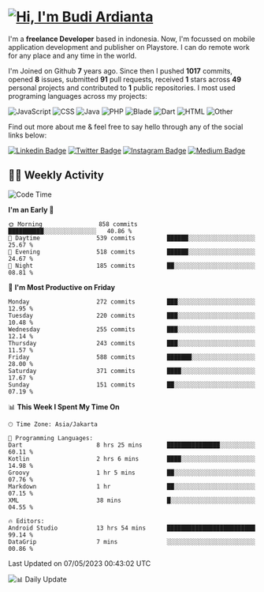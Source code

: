 # [![Hi, I'm Budi Ardianta](https://readme-typing-svg.herokuapp.com?size=24&vCenter=true&lines=%F0%9F%91%8B+Hi%2C+I'm+Budi+Ardianta+;%F0%9F%92%BB+Android+And+Web+Developer+)](https://git.io/typing-svg)

I'm a **freelance Developer** based in indonesia. Now, I'm focussed on mobile application development and publisher on Playstore. I can do remote work for any place and any time in the world.

I'm Joined on Github **7** years ago. Since then I pushed **1017** commits, opened **8** issues, submitted **91** pull requests, received **1** stars across **49** personal projects and contributed to **1** public repositories.
I most used programing languages across my projects:

![JavaScript](https://img.shields.io/badge/-JavaScript-%23f1e05a?style=flat&logo=JavaScript&logoColor=white)
![CSS](https://img.shields.io/badge/-CSS-%23563d7c?style=flat&logo=CSS&logoColor=white)
![Java](https://img.shields.io/badge/-Java-%23b07219?style=flat&logo=Java&logoColor=white)
![PHP](https://img.shields.io/badge/-PHP-%234F5D95?style=flat&logo=PHP&logoColor=white)
![Blade](https://img.shields.io/badge/-Blade-%23f7523f?style=flat&logo=Blade&logoColor=white)
![Dart](https://img.shields.io/badge/-Dart-%2300B4AB?style=flat&logo=Dart&logoColor=white)
![HTML](https://img.shields.io/badge/-HTML-%23e34c26?style=flat&logo=HTML&logoColor=white)
![Other](https://img.shields.io/badge/-Other-%23ededed?style=flat&logo=Other&logoColor=white)

Find out more about me & feel free to say hello through any of the social links below:

[![Linkedin Badge](https://img.shields.io/badge/-budiardianata-blue?style=flat&logo=Linkedin&logoColor=white&link=https://www.linkedin.com/in/budiardianata/)](https://www.linkedin.com/in/budiardianata/)
[![Twitter Badge](https://img.shields.io/badge/-budiardianata-%231DA1F2.svg?style=flat&logo=twitter&logoColor=white&link=https://www.twitter.com/budiardianata)](https://www.linkedin.com/in/budiardianata/)
[![Instagram Badge](https://img.shields.io/badge/-budiardianata-purple?style=flat&logo=instagram&logoColor=white&link=https://instagram.com/budiardianata/)](https://instagram.com/budiardianata)
[![Medium Badge](https://img.shields.io/badge/-@budiardianata-%2312100E.svg?style=flat&logo=Medium&logoColor=white&link=https://medium.com/@budiardianata/)](https://medium.com/@budiardianata)

## 👨‍💻 Weekly Activity
<!--START_SECTION:waka-->
![Code Time](http://img.shields.io/badge/Code%20Time-1%2C683%20hrs%2013%20mins-blue)

**I'm an Early 🐤** 

```text
🌞 Morning                858 commits         ██████████░░░░░░░░░░░░░░░   40.86 % 
🌆 Daytime                539 commits         ██████░░░░░░░░░░░░░░░░░░░   25.67 % 
🌃 Evening                518 commits         ██████░░░░░░░░░░░░░░░░░░░   24.67 % 
🌙 Night                  185 commits         ██░░░░░░░░░░░░░░░░░░░░░░░   08.81 % 
```
📅 **I'm Most Productive on Friday** 

```text
Monday                   272 commits         ███░░░░░░░░░░░░░░░░░░░░░░   12.95 % 
Tuesday                  220 commits         ███░░░░░░░░░░░░░░░░░░░░░░   10.48 % 
Wednesday                255 commits         ███░░░░░░░░░░░░░░░░░░░░░░   12.14 % 
Thursday                 243 commits         ███░░░░░░░░░░░░░░░░░░░░░░   11.57 % 
Friday                   588 commits         ███████░░░░░░░░░░░░░░░░░░   28.00 % 
Saturday                 371 commits         ████░░░░░░░░░░░░░░░░░░░░░   17.67 % 
Sunday                   151 commits         ██░░░░░░░░░░░░░░░░░░░░░░░   07.19 % 
```


📊 **This Week I Spent My Time On** 

```text
🕑︎ Time Zone: Asia/Jakarta

💬 Programming Languages: 
Dart                     8 hrs 25 mins       ███████████████░░░░░░░░░░   60.11 % 
Kotlin                   2 hrs 6 mins        ████░░░░░░░░░░░░░░░░░░░░░   14.98 % 
Groovy                   1 hr 5 mins         ██░░░░░░░░░░░░░░░░░░░░░░░   07.76 % 
Markdown                 1 hr                ██░░░░░░░░░░░░░░░░░░░░░░░   07.15 % 
XML                      38 mins             █░░░░░░░░░░░░░░░░░░░░░░░░   04.55 % 

🔥 Editors: 
Android Studio           13 hrs 54 mins      █████████████████████████   99.14 % 
DataGrip                 7 mins              ░░░░░░░░░░░░░░░░░░░░░░░░░   00.86 % 
```


 Last Updated on 07/05/2023 00:43:02 UTC
<!--END_SECTION:waka-->

![📊 Daily Update](https://github.com/budiardianata/budiardianata/actions/workflows/update-activity.yml/badge.svg)
